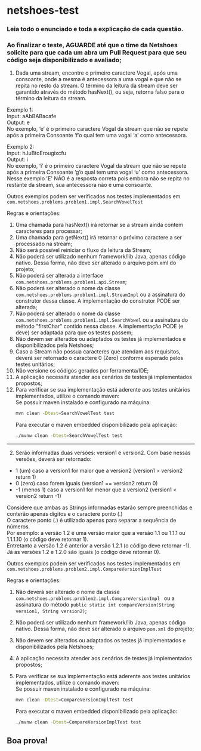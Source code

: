 # netshoes-test
### Leia todo o enunciado e toda a explicação de cada questão.
### Ao finalizar o teste, AGUARDE até que o time da Netshoes solicite para que cada um abra um Pull Request para que seu código seja disponibilizado e avaliado;


1. Dada uma stream, encontre o primeiro caractere Vogal, após uma consoante, onde a mesma é antecessora a uma vogal e que não se repita no resto da stream. 
O término da leitura da stream deve ser garantido através do método hasNext(), ou seja, retorna falso para o término da leitura da stream. <br />

Exemplo 1: <br />
Input:  aAbBABacafe <br />
Output: e <br />
No exemplo, ‘e’ é o primeiro caractere Vogal da stream que não se repete após a primeira Consoante ‘f’o qual tem uma vogal ‘a’ como antecessora. <br />

Exemplo 2: <br />
Input:  hJuBtoErougixcfu <br />
Output: i <br />
No exemplo, ‘i’ é o primeiro caractere Vogal da stream que não se repete após a primeira Consoante ‘g’o qual tem uma vogal ‘u’ como antecessora. <br />
Nesse exemplo 'E' NÃO é a resposta correta pois embora não se repita no restante da stream, sua antecessora não é uma consoante. <br />

Outros exemplos podem ser verificados nos testes implementados em `com.netshoes.problems.problem1.impl.SearchVowelTest` 

Regras e orientações:
1. Uma chamada para hasNext() irá retornar se a stream ainda contem caracteres para processar;
2. Uma chamada para getNext() irá retornar o próximo caractere a ser processado na stream;
3. Não será possível reiniciar o fluxo da leitura da Stream;
4. Não poderá ser utilizado nenhum framework/lib Java, apenas código nativo. Dessa forma, não deve ser alterado o arquivo pom.xml do projeto;
5. Não poderá ser alterada a interface `com.netshoes.problems.problem1.api.Stream`;
6. Não poderá ser alterado o nome da classe `com.netshoes.problems.problem1.impl.StreamImpl` ou a assinatura do construtor dessa classe. A implementação do construtor PODE ser alterada;
7. Não poderá ser alterado o nome da classe `com.netshoes.problems.problem1.impl.SearchVowel` ou a assinatura do método "firstChar" contido nessa classe. A implementação PODE (e deve) ser adaptada para que os testes passem;
8. Não devem ser alterados ou adaptados os testes já implementados e disponibilizados pela Netshoes;
9. Caso a Stream não possua caracteres que atendam aos requisitos, deverá ser retornado o caractere 0 (Zero) conforme esperado pelos testes unitários;
10. Não versione os códigos gerados por ferramenta/IDE;
11. A aplicação necessita atender aos cenários de testes já implementados propostos;
12. Para verificar se sua implementação está aderente aos testes unitários implementados, utilize o comando maven:<br />
    Se possuir maven instalado e configurado na máquina:
    ```sh
    mvn clean -Dtest=SearchVowelTest test 
    ```
    Para executar o maven embedded disponibilizado pela aplicação:
    ```sh
    ./mvnw clean -Dtest=SearchVowelTest test 
    ```
----------
2. Serão informadas duas versões: version1 e version2. Com base nessas versões, deverá ser retornado:
- 1 (um) caso a version1 for maior que a version2 (version1 > version2 return 1)
- 0 (zero) caso forem iguais (version1 == version2 return 0)
- -1 (menos 1) caso a version1 for menor que a version2 (version1 < version2 return -1)

Considere que ambas as Strings informadas estarão sempre preenchidas e conterão apenas dígitos e o caractere ponto (.) <br />
O caractere ponto (.) é utilizado apenas para separar a sequência de números. <br />
Por exemplo: a versão 1.2 é uma versão maior que a versão 1.1 ou 1.1.1 ou 1.1.1.10 (o código deve retornar 1). <br />
Entretanto a versão 1.2 é anterior a versão 1.2.1 (o código deve retornar -1). <br />
Já as versões 1.2 e 1.2.0 são iguais (o código deve retornar 0). <br />

Outros exemplos podem ser verificados nos testes implementados em `com.netshoes.problems.problem2.impl.CompareVersionImplTest`<br />

Regras e orientações:
1. Não deverá ser alterado o nome da classe `com.netshoes.problems.problem2.impl.CompareVersionImpl ` ou a assinatura do método `public static int compareVersion(String version1, String version2)`;
2. Não poderá ser utilizado nenhum framework/lib Java, apenas código nativo. Dessa forma, não deve ser alterado o arquivo `pom.xml` do projeto;
3. Não devem ser alterados ou adaptados os testes já implementados e disponibilizados pela Netshoes;
4. A aplicação necessita atender aos cenários de testes já implementados propostos;
4. Para verificar se sua implementação está aderente aos testes unitários implementados, utilize o comando maven: <br />
    Se possuir maven instalado e configurado na máquina:
     ```sh
     mvn clean -Dtest=CompareVersionImplTest test 
     ```
     
    Para executar o maven embedded disponibilizado pela aplicação:
    ```sh
    ./mvnw clean -Dtest=CompareVersionImplTest test 
    ```

## Boa prova!
